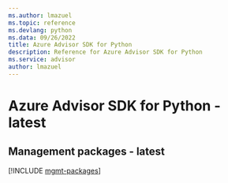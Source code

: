 ```yaml
---
ms.author: lmazuel
ms.topic: reference
ms.devlang: python
ms.data: 09/26/2022
title: Azure Advisor SDK for Python
description: Reference for Azure Advisor SDK for Python
ms.service: advisor
author: lmazuel
---
```

# Azure Advisor SDK for Python - latest

## Management packages - latest
[!INCLUDE [mgmt-packages](advisor-mgmt-index.md)]